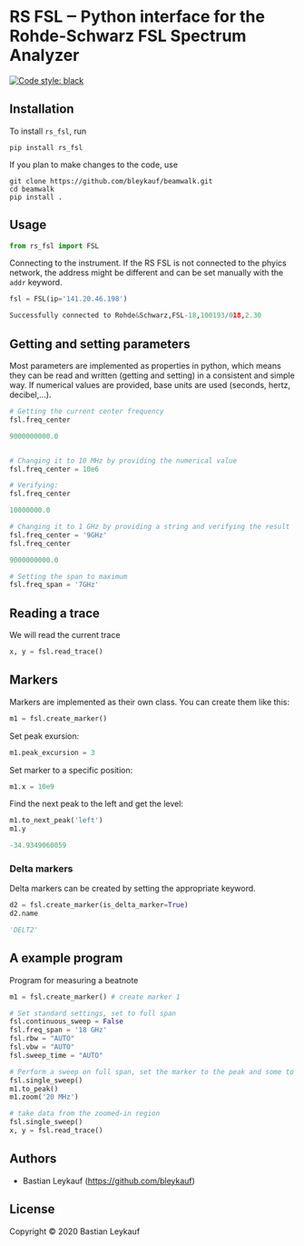 # RS FSL ‒ Python interface for the Rohde-Schwarz FSL Spectrum Analyzer

<!---
[![PyPI](https://img.shields.io/pypi/v/rs_fsl?color=blue)](https://pypi.org/project/rs_fsl/)
[![Conda](https://img.shields.io/conda/v/conda-forge/rs_fsl?color=blue&label=conda-forge)](https://anaconda.org/conda-forge/rs_fsl)
[![Build Status](https://travis-ci.com/bleykauf/rs_fsl.svg?branch=main)](https://travis-ci.com/bleykauf/rs_fsl)
[![Documentation Status](https://readthedocs.org/projects/rs_fsl/badge/?version=latest)](https://rs_fsl.readthedocs.io/en/latest/?badge=latest)
[![Coverage Status](https://coveralls.io/repos/github/bleykauf/rs_fsl/badge.svg?branch=main)](https://coveralls.io/github/bleykauf/rs_fsl?branch=main)
-->
[![Code style: black](https://img.shields.io/badge/code%20style-black-000000.svg)](https://github.com/psf/black)

## Installation

To install `rs_fsl`, run

```
pip install rs_fsl
```


If you plan to make changes to the code, use

```
git clone https://github.com/bleykauf/beamwalk.git
cd beamwalk
pip install .
```
## Usage


```python
from rs_fsl import FSL
```

Connecting to the instrument. If the RS FSL is not connected to the phyics network, the address might be different and can be set manually with the `addr` keyword.


```python
fsl = FSL(ip='141.20.46.198')

Successfully connected to Rohde&Schwarz,FSL-18,100193/018,2.30
```

    
    


## Getting and setting parameters

Most parameters are implemented as properties in python, which means they can be read and written (getting and setting) in a consistent and simple way. If numerical values are provided, base units are used (seconds, hertz, decibel,...). 


```python
# Getting the current center frequency
fsl.freq_center

9000000000.0
```
    
```python

# Changing it to 10 MHz by providing the numerical value 
fsl.freq_center = 10e6
```


```python
# Verifying:
fsl.freq_center

10000000.0
```
    
```python
# Changing it to 1 GHz by providing a string and verifying the result
fsl.freq_center = '9GHz'
fsl.freq_center

9000000000.0
```

    

```python
# Setting the span to maximum
fsl.freq_span = '7GHz'
```

## Reading a trace

We will read the current trace


```python
x, y = fsl.read_trace()
```

## Markers

Markers are implemented as their own class. You can create them like this:


```python
m1 = fsl.create_marker()
```

Set peak exursion:


```python
m1.peak_excursion = 3
```

Set marker to a specific position:


```python
m1.x = 10e9
```

Find the next peak to the left and get the level:


```python
m1.to_next_peak('left')
m1.y

-34.9349060059

```







### Delta markers

Delta markers can be created by setting the appropriate keyword.


```python
d2 = fsl.create_marker(is_delta_marker=True)
d2.name

'DELT2'
```

## A example program

Program for measuring a beatnote


```python
m1 = fsl.create_marker() # create marker 1

# Set standard settings, set to full span
fsl.continuous_sweep = False
fsl.freq_span = '18 GHz'
fsl.rbw = "AUTO"
fsl.vbw = "AUTO"
fsl.sweep_time = "AUTO"

# Perform a sweep on full span, set the marker to the peak and some to that marker
fsl.single_sweep()
m1.to_peak()
m1.zoom('20 MHz')

# take data from the zoomed-in region
fsl.single_sweep()
x, y = fsl.read_trace()
```

## Authors

-   Bastian Leykauf (<https://github.com/bleykauf>)

## License

Copyright © 2020 Bastian Leykauf
